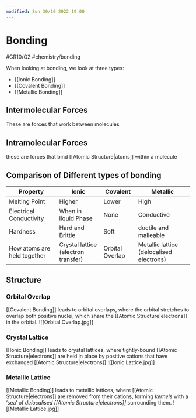 ```yaml
---
modified: Sun 30/10 2022 19:00
---
```

# Bonding
#GR10/Q2 #chemistry/bonding 

When looking at bonding, we look at three types:
- [[Ionic Bonding]]
- [[Covalent Bonding]]
- [[Metallic Bonding]]

## Intermolecular Forces
These are forces that work between molecules

## Intramolecular Forces
these are forces that bind [[Atomic Structure|atoms]] within a molecule

## Comparison of Different types of bonding
| Property                    | Ionic                               | Covalent        | Metallic                                 |
| --------------------------- | ----------------------------------- | --------------- | ---------------------------------------- |
| Melting Point               | Higher                              | Lower           | High                                     |
| Electrical Conductivity     | When in liquid Phase                | None            | Conductive                               |
| Hardness                    | Hard and Brittle                    | Soft            | ductile and malleable                    |
| How atoms are held together | Crystal lattice (electron transfer) | Orbital Overlap | Metallic lattice (delocalised electrons) |

## Structure
### Orbital Overlap
[[Covalent Bonding]] leads to orbital overlaps, where the orbital stretches to overlap both positive nuclei, which share the [[Atomic Structure|electrons]] in the orbital. 
![[Orbital Overlap.jpg]]
### Crystal Lattice
[[Ionic Bonding]] leads to crystal lattices, where tightly-bound [[Atomic Structure|electrons]] are held in place by positive cations that have exchanged [[Atomic Structure|electrons]]
![[Ionic Lattice.jpg]]
### Metallic Lattice
[[Metallic Bonding]] leads to metallic lattices, where [[Atomic Structure|electrons]] are removed from their cations, forming *kernels* with a ‘sea’ of *delocalised [[Atomic Structure|electrons]]* surrounding them. 
![[Metallic Lattice.jpg]]